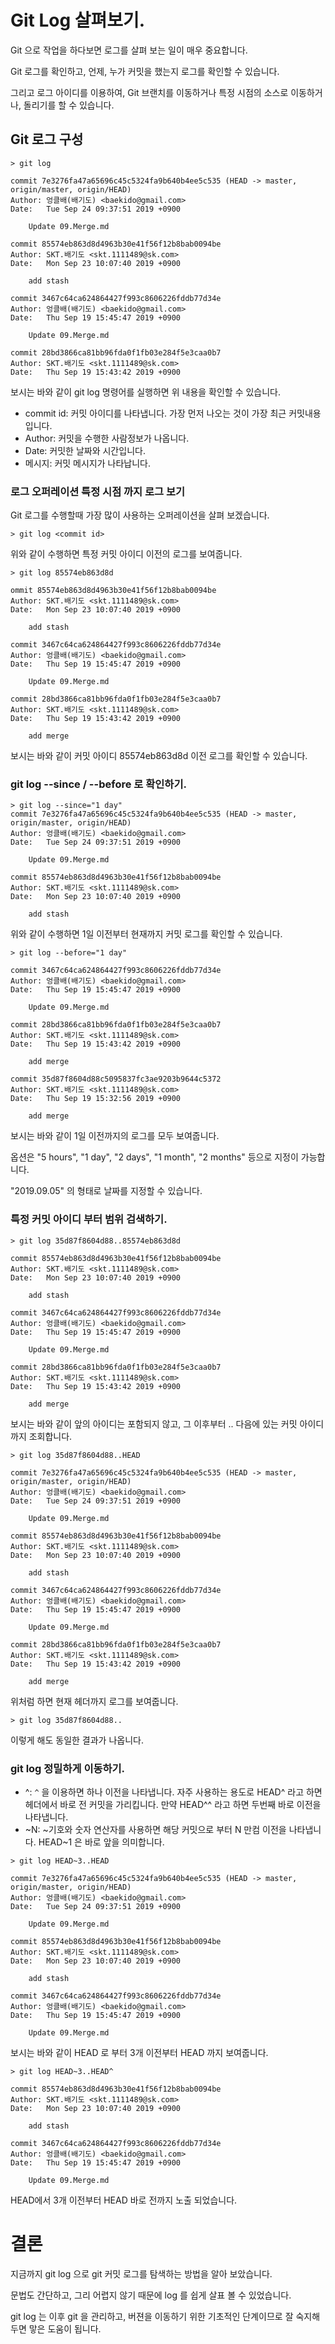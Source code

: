 # Git Log 살펴보기. 

Git 으로 작업을 하다보면 로그를 살펴 보는 일이 매우 중요합니다. 

Git 로그를 확인하고, 언제, 누가 커밋을 했는지 로그를 확인할 수 있습니다. 

그리고 로그 아이디를 이용하여, Git 브랜치를 이동하거나 특정 시점의 소스로 이동하거나, 돌리기를 할 수 있습니다. 

## Git 로그 구성 

```
> git log

commit 7e3276fa47a65696c45c5324fa9b640b4ee5c535 (HEAD -> master, origin/master, origin/HEAD)
Author: 엉클배(배기도) <baekido@gmail.com>
Date:   Tue Sep 24 09:37:51 2019 +0900

    Update 09.Merge.md

commit 85574eb863d8d4963b30e41f56f12b8bab0094be
Author: SKT.배기도 <skt.1111489@sk.com>
Date:   Mon Sep 23 10:07:40 2019 +0900

    add stash

commit 3467c64ca624864427f993c8606226fddb77d34e
Author: 엉클배(배기도) <baekido@gmail.com>
Date:   Thu Sep 19 15:45:47 2019 +0900

    Update 09.Merge.md

commit 28bd3866ca81bb96fda0f1fb03e284f5e3caa0b7
Author: SKT.배기도 <skt.1111489@sk.com>
Date:   Thu Sep 19 15:43:42 2019 +0900
```

보시는 바와 같이 git log 명령어를 실행하면 위 내용을 확인할 수 있습니다. 

- commit id: 커밋 아이디를 나타냅니다. 가장 먼저 나오는 것이 가장 최근 커밋내용입니다. 
- Author: 커밋을 수행한 사람정보가 나옵니다. 
- Date: 커밋한 날짜와 시간입니다. 
- 메시지: 커밋 메시지가 나타납니다. 

### 로그 오퍼레이션 특정 시점 까지 로그 보기 

Git 로그를 수행할때 가장 많이 사용하는 오퍼레이션을 살펴 보겠습니다. 

```
> git log <commit id>
```

위와 같이 수행하면 특정 커밋 아이디 이전의 로그를 보여줍니다. 

```
> git log 85574eb863d8d

ommit 85574eb863d8d4963b30e41f56f12b8bab0094be
Author: SKT.배기도 <skt.1111489@sk.com>
Date:   Mon Sep 23 10:07:40 2019 +0900

    add stash

commit 3467c64ca624864427f993c8606226fddb77d34e
Author: 엉클배(배기도) <baekido@gmail.com>
Date:   Thu Sep 19 15:45:47 2019 +0900

    Update 09.Merge.md

commit 28bd3866ca81bb96fda0f1fb03e284f5e3caa0b7
Author: SKT.배기도 <skt.1111489@sk.com>
Date:   Thu Sep 19 15:43:42 2019 +0900

    add merge
```

보시는 바와 같이 커밋 아이디 85574eb863d8d 이전 로그를 확인할 수 있습니다. 

### git log --since / --before 로 확인하기. 

```
> git log --since="1 day"
commit 7e3276fa47a65696c45c5324fa9b640b4ee5c535 (HEAD -> master, origin/master, origin/HEAD)
Author: 엉클배(배기도) <baekido@gmail.com>
Date:   Tue Sep 24 09:37:51 2019 +0900

    Update 09.Merge.md

commit 85574eb863d8d4963b30e41f56f12b8bab0094be
Author: SKT.배기도 <skt.1111489@sk.com>
Date:   Mon Sep 23 10:07:40 2019 +0900

    add stash
```

위와 같이 수행하면 1일 이전부터 현재까지 커밋 로그를 확인할 수 있습니다. 

```
> git log --before="1 day"

commit 3467c64ca624864427f993c8606226fddb77d34e
Author: 엉클배(배기도) <baekido@gmail.com>
Date:   Thu Sep 19 15:45:47 2019 +0900

    Update 09.Merge.md

commit 28bd3866ca81bb96fda0f1fb03e284f5e3caa0b7
Author: SKT.배기도 <skt.1111489@sk.com>
Date:   Thu Sep 19 15:43:42 2019 +0900

    add merge

commit 35d87f8604d88c5095837fc3ae9203b9644c5372
Author: SKT.배기도 <skt.1111489@sk.com>
Date:   Thu Sep 19 15:32:56 2019 +0900

    add merge

```

보시는 바와 같이 1일 이전까지의 로그를 모두 보여줍니다. 

옵션은 "5 hours", "1 day", "2 days", "1 month", "2 months" 등으로 지정이 가능합니다. 

"2019.09.05" 의 형태로 날짜를 지정할 수 있습니다. 

### 특정 커밋 아이디 부터 범위 검색하기. 

```
> git log 35d87f8604d88..85574eb863d8d

commit 85574eb863d8d4963b30e41f56f12b8bab0094be
Author: SKT.배기도 <skt.1111489@sk.com>
Date:   Mon Sep 23 10:07:40 2019 +0900

    add stash

commit 3467c64ca624864427f993c8606226fddb77d34e
Author: 엉클배(배기도) <baekido@gmail.com>
Date:   Thu Sep 19 15:45:47 2019 +0900

    Update 09.Merge.md

commit 28bd3866ca81bb96fda0f1fb03e284f5e3caa0b7
Author: SKT.배기도 <skt.1111489@sk.com>
Date:   Thu Sep 19 15:43:42 2019 +0900

    add merge 
```

보시는 바와 같이 앞의 아이디는 포함되지 않고, 그 이후부터 .. 다음에 있는 커밋 아이디까지 조회합니다. 

```
> git log 35d87f8604d88..HEAD

commit 7e3276fa47a65696c45c5324fa9b640b4ee5c535 (HEAD -> master, origin/master, origin/HEAD)
Author: 엉클배(배기도) <baekido@gmail.com>
Date:   Tue Sep 24 09:37:51 2019 +0900

    Update 09.Merge.md

commit 85574eb863d8d4963b30e41f56f12b8bab0094be
Author: SKT.배기도 <skt.1111489@sk.com>
Date:   Mon Sep 23 10:07:40 2019 +0900

    add stash

commit 3467c64ca624864427f993c8606226fddb77d34e
Author: 엉클배(배기도) <baekido@gmail.com>
Date:   Thu Sep 19 15:45:47 2019 +0900

    Update 09.Merge.md

commit 28bd3866ca81bb96fda0f1fb03e284f5e3caa0b7
Author: SKT.배기도 <skt.1111489@sk.com>
Date:   Thu Sep 19 15:43:42 2019 +0900

    add merge
```

위처럼 하면 현재 헤더까지 로그를 보여줍니다. 

```
> git log 35d87f8604d88..
```

이렇게 해도 동일한 결과가 나옵니다. 

### git log 정밀하게 이동하기. 

- ^: `^` 을 이용하면 하나 이전을 나타냅니다. 자주 사용하는 용도로 HEAD^ 라고 하면 헤더에서 바로 전 커밋을 가리킵니다. 
 만약 HEAD^^ 라고 하면 두번째 바로 이전을 나타냅니다. 
- ~N: ~기호와 숫자 연산자를 사용하면 해당 커밋으로 부터 N 만컴 이전을 나타냅니다. HEAD~1 은 바로 앞을 의미합니다. 

```
> git log HEAD~3..HEAD

commit 7e3276fa47a65696c45c5324fa9b640b4ee5c535 (HEAD -> master, origin/master, origin/HEAD)
Author: 엉클배(배기도) <baekido@gmail.com>
Date:   Tue Sep 24 09:37:51 2019 +0900

    Update 09.Merge.md

commit 85574eb863d8d4963b30e41f56f12b8bab0094be
Author: SKT.배기도 <skt.1111489@sk.com>
Date:   Mon Sep 23 10:07:40 2019 +0900

    add stash

commit 3467c64ca624864427f993c8606226fddb77d34e
Author: 엉클배(배기도) <baekido@gmail.com>
Date:   Thu Sep 19 15:45:47 2019 +0900

    Update 09.Merge.md
```

보시는 바와 같이 HEAD 로 부터 3개 이전부터 HEAD 까지 보여줍니다. 

```
> git log HEAD~3..HEAD^

commit 85574eb863d8d4963b30e41f56f12b8bab0094be
Author: SKT.배기도 <skt.1111489@sk.com>
Date:   Mon Sep 23 10:07:40 2019 +0900

    add stash

commit 3467c64ca624864427f993c8606226fddb77d34e
Author: 엉클배(배기도) <baekido@gmail.com>
Date:   Thu Sep 19 15:45:47 2019 +0900

    Update 09.Merge.md
```

HEAD에서 3개 이전부터 HEAD 바로 전까지 노출 되었습니다. 

# 결론

지금까지 git log 으로 git 커밋 로그를 탐색하는 방법을 알아 보았습니다. 

문법도 간단하고, 그리 어렵지 않기 때문에 log 를 쉽게 살표 볼 수 있었습니다. 

git log 는 이후 git 을 관리하고, 버젼을 이동하기 위한 기초적인 단계이므로 잘 숙지해두면 맣은 도움이 됩니다. 
